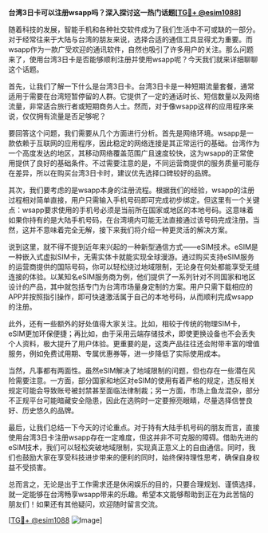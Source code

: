**台湾3日卡可以注册wsapp吗？深入探讨这一热门话题[[TG💪+ @esim1088](https://t.me/s/esim1088)]**

随着科技的发展，智能手机和各种社交软件成为了我们生活中不可或缺的一部分。对于经常往来于大陆与台湾的朋友来说，选择合适的通信工具显得尤为重要。而wsapp作为一款广受欢迎的通讯软件，自然也吸引了许多用户的关注。那么问题来了，使用台湾3日卡是否能够顺利注册并使用wsapp呢？今天我们就来详细聊聊这个话题。

首先，让我们了解一下什么是台湾3日卡。台湾3日卡是一种短期流量套餐，通常适用于需要在台湾短暂停留的人群。它提供了一定的通话时长、短信数量以及网络流量，非常适合旅行者或短期商务人士。然而，对于像wsapp这样的应用程序来说，仅仅拥有流量是否足够呢？

要回答这个问题，我们需要从几个方面进行分析。首先是网络环境。wsapp是一款依赖于互联网的应用程序，因此稳定的网络连接是其正常运行的基础。台湾作为一个高度发达的地区，其移动网络覆盖范围广且速度较快，这为wsapp的正常使用提供了良好的基础条件。不过需要注意的是，不同运营商提供的服务质量可能存在差异，所以在购买台湾3日卡时，建议优先选择口碑较好的品牌。

其次，我们要考虑的是wsapp本身的注册流程。根据我们的经验，wsapp的注册过程相对简单直接，用户只需输入手机号码即可完成初步绑定。但这里有一个关键点：wsapp要求使用的手机号必须是当前所在国家或地区的本地号码。这意味着如果你持有的是大陆手机号码，在台湾境内可能无法直接通过该号码完成注册。当然，这并不意味着完全无解，接下来我们将介绍一种更灵活的解决方案。

说到这里，就不得不提到近年来兴起的一种新型通信方式——eSIM技术。eSIM是一种嵌入式虚拟SIM卡，无需实体卡就能实现全球漫游。通过购买支持eSIM服务的运营商提供的国际号码，你可以轻松绕过地域限制，无论身在何处都能享受无缝连接的体验。以某知名eSIM服务商为例，他们提供了一系列针对不同国家和地区设计的产品，其中就包括专门为台湾市场量身定制的方案。用户只需下载相应的APP并按照指引操作，即可快速激活属于自己的本地号码，从而顺利完成wsapp的注册。

此外，还有一些额外的好处值得大家关注。比如，相较于传统的物理SIM卡，eSIM更加环保便捷；再比如，由于采用云端存储技术，即使更换设备也不会丢失个人资料，极大提升了用户体验。更重要的是，这类产品往往还会附带丰富的增值服务，例如免费试用期、专属优惠券等，进一步降低了实际使用成本。

当然，凡事都有两面性。虽然eSIM解决了地域限制的问题，但也存在一些潜在风险需要注意。一方面，部分国家和地区对eSIM的使用有着严格的规定，违反相关规定可能会导致账号被封禁甚至面临法律制裁；另一方面，市场上鱼龙混杂，部分不正规平台可能暗藏安全隐患，因此在选购时一定要擦亮眼睛，尽量选择信誉良好、历史悠久的品牌。

最后，让我们总结一下今天的讨论重点。对于持有大陆手机号码的朋友而言，直接使用台湾3日卡注册wsapp存在一定难度，但这并非不可克服的障碍。借助先进的eSIM技术，我们可以轻松突破地域限制，实现真正意义上的自由通信。同时，我们也鼓励大家在享受科技进步带来的便利的同时，始终保持理性思考，确保自身权益不受损害。

总而言之，无论是出于工作需求还是休闲娱乐的目的，只要合理规划、谨慎选择，就一定能够在台湾畅享wsapp带来的乐趣。希望本文能够帮助到正在为此苦恼的朋友们！如果还有其他疑问，欢迎随时留言交流。

[[TG💪+ @esim1088](https://t.me/s/esim1088) ![Image](https://i.postimg.cc/4NQfJmqS/Snipaste-2025-05-13-00-14-12.png)]